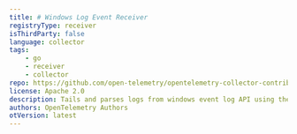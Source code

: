 ```yaml
---
title: # Windows Log Event Receiver
registryType: receiver
isThirdParty: false
language: collector
tags:
    - go
    - receiver
    - collector
repo: https://github.com/open-telemetry/opentelemetry-collector-contrib/tree/main/receiver/windowseventlogreceiver
license: Apache 2.0
description: Tails and parses logs from windows event log API using the opentelemetry-log-collection library.
authors: OpenTelemetry Authors
otVersion: latest
---
```

